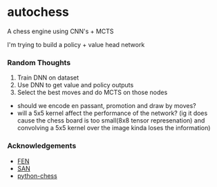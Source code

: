 # autochess
A chess engine using CNN's + MCTS

I'm trying to build a policy + value head network

### Random Thoughts

1) Train DNN on dataset
2) Use DNN to get value and policy outputs
3) Select the best moves and do MCTS on those nodes

- should we encode en passant, promotion and draw by moves?
- will a 5x5 kernel affect the performance of the network? (ig it does cause the chess board is too small(8x8 tensor represenation) 
  and convolving a 5x5 kernel over the image kinda loses the information)

### Acknowledgements

- [FEN](https://www.chess.com/terms/fen-chess)
- [SAN](https://www.chessprogramming.org/Algebraic_Chess_Notation#Standard_Algebraic_Notation_.28SAN.29)
- [python-chess](https://python-chess.readthedocs.io/en/latest/core.html)